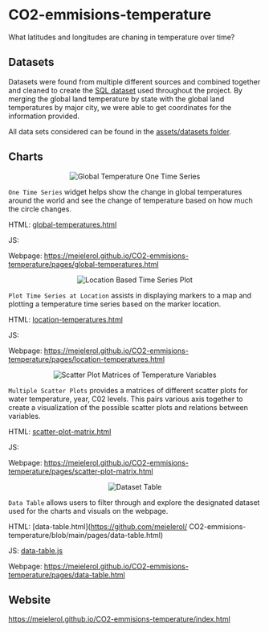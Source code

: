 # CO2-emmisions-temperature

What latitudes and longitudes are chaning in temperature over time?

## Datasets

Datasets were found from multiple different sources and combined together and cleaned to create the [SQL dataset]() used throughout the project. By merging the global land temperature by state with the global land temperatures by major city, we were able to get coordinates for the information provided.

All data sets considered can be found in the [assets/datasets folder](https://github.com/meielerol/CO2-emmisions-temperature/tree/main/assets/datasets).

## Charts

<p align="center"><img src="" alt="Global Temperature One Time Series"></p>

`One Time Series` widget helps show the change in global temperatures around the world and see the change of temperature based on how much the circle changes.

HTML: [global-temperatures.html](https://github.com/meielerol/CO2-emmisions-temperature/blob/main/pages/global-temperatures.html)

JS: []()

Webpage: https://meielerol.github.io/CO2-emmisions-temperature/pages/global-temperatures.html

<p align="center"><img src="" alt="Location Based Time Series Plot"></p>

`Plot Time Series at Location` assists in displaying markers to a map and plotting a temperature time series based on the marker location.

HTML: [location-temperatures.html](https://github.com/meielerol/CO2-emmisions-temperature/blob/main/pages/location-temperatures.html)

JS: []()

Webpage: https://meielerol.github.io/CO2-emmisions-temperature/pages/location-temperatures.html

<p align="center"><img src="" alt="Scatter Plot Matrices of Temperature Variables"></p>

`Multiple Scatter Plots` provides a matrices of different scatter plots for water temperature, year, C02 levels. This pairs various axis together to create a visualization of the possible scatter plots and relations between variables.

HTML: [scatter-plot-matrix.html](https://github.com/meielerol/CO2-emmisions-temperature/blob/main/pages/scatter-plot-matrix.html)

JS: []()

Webpage: https://meielerol.github.io/CO2-emmisions-temperature/pages/scatter-plot-matrix.html

<p align="center"><img src="https://github.com/meielerol/CO2-emmisions-temperature/blob/main/images/data-table.png" alt="Dataset Table"></p>

`Data Table` allows users to filter through and explore the designated dataset used for the charts and visuals on the webpage.

HTML: [data-table.html](https://github.com/meielerol/
CO2-emmisions-temperature/blob/main/pages/data-table.html)

JS: [data-table.js](https://github.com/meielerol/CO2-emmisions-temperature/blob/main/assets/js/data-table.js)

Webpage: https://meielerol.github.io/CO2-emmisions-temperature/pages/data-table.html

## Website

https://meielerol.github.io/CO2-emmisions-temperature/index.html